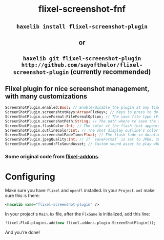 <div align="center">

# flixel-screenshot-fnf

## `haxelib install flixel-screenshot-plugin`

## or

## `haxelib git flixel-screenshot-plugin http://github.com/sayofthelor/flixel-screenshot-plugin` (currently recommended)

</div>

## Flixel plugin for nice screenshot management, with many customizations
```haxe
ScreenShotPlugin.enabled:Bool; // Enable/disable the plugin at any time
ScreenShotPlugin.screenshtotKeys:Array<FlxKey>; // Keys to press to do a screenshot
ScreenShotPlugin.saveFormat:FileFormatOption; // The save file type (FileFormatOption.PNG/ FileFormatOption.JPEG)
ScreenShotPlugin.screenshotPath:String; // The path where to save the screenshots
ScreenShotPlugin.flashColor:Int; // The color of the flash that appears when taking a screenshot (0xAARRGGBB)
ScreenShotPlugin.outlineColor:Int; // The shot display outline's color that appears when taking a screenshot (0xAARRGGBB)
ScreenShotPlugin.screenshotFadeTime:Float; // The flash fade-in duration
ScreenShotPlugin.jpegQuality:Int; // If `saveFormat` is set to JPEG, this defines the quality of the JPEG files (0-100)
ScreenShotPlugin.sound:FlxSoundAsset; // Custom sound asset to play when the screenshot is taken (if null, no sound is played)
```

### Some original code from [flixel-addons](http://lib.haxe.org/p/flixel-addons).

# Configuring
Make sure you have `flixel` and `openfl` installed.
In your `Project.xml` make sure this is there:
```xml
<haxelib name="flixel-screenshot-plugin" />
```
In your project's `Main.hx` file, after the `FlxGame` is initialized, add this line:
```haxe
flixel.FlxG.plugins.add(new flixel.addons.plugin.ScreenShotPlugin());
```
And you're done!
